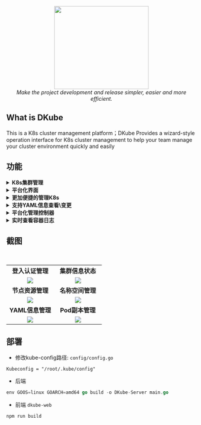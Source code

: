<div style="text-align: center"></div>
  <p align="center">
  <img src="https://user-images.githubusercontent.com/42825450/193592031-49863a65-3f0e-4f94-bf98-82dac27b9d58.jpg" width="250px" height="220px">
      <br>
      <i>Make the project development and release simpler, easier and more efficient.</i>
  </p>
</div>


## What is DKube
This is a K8s cluster management platform；DKube Provides a wizard-style operation interface for K8s cluster management to help your team manage your cluster environment quickly and easily

## 功能

<details>
  <summary><b> K8s集群管理</b></summary>
</details>

<details>
  <summary><b> 平台化界面</b></summary>
</details>

<details>
  <summary><b> 更加便捷的管理K8s</b></summary>
</details>

<details>
  <summary><b> 支持YAML信息查看\变更</b></summary>
</details>

<details>
  <summary><b> 平台化管理控制器</b></summary>
</details>

<details>
  <summary><b> 实时查看容器日志</b></summary>
</details>

## 截图
<br/>
<table>
    <tr>
      <td width="50%" align="center"><b>登入认证管理</b></td>
      <td width="50%" align="center"><b>集群信息状态</b></td>
    </tr>
    <tr>
        <td width="50%" align="center"><img src="https://user-images.githubusercontent.com/42825450/193593148-4d258b30-b972-4583-b359-32978a8a8637.jpg?raw=true"></td>
        <td width="50%" align="center"><img src="https://user-images.githubusercontent.com/42825450/193593170-3373dabd-8d5d-4a01-a59f-49851f11f433.jpg?raw=true"></td>
    </tr>
    <tr>
      <td width="50%" align="center"><b>节点资源管理</b></td>
      <td width="50%" align="center"><b>名称空间管理</b></td>
    </tr>
        <td width="50%" align="center"><img src="https://user-images.githubusercontent.com/42825450/193593569-daebc649-f6c4-45a2-88f6-2aa4860c3dea.jpg?raw=true"></td>
        <td width="50%" align="center"><img src="https://user-images.githubusercontent.com/42825450/193593579-e0539ab0-6b22-4060-b254-c6495fb87cbd.jpg?raw=true"></td>
    <tr>
    </tr>
    <tr>
      <td width="50%" align="center"><b>YAML信息管理</b></td>
      <td width="50%" align="center"><b>Pod副本管理</b></td>
    </tr>
        <td width="50%" align="center"><img src="https://user-images.githubusercontent.com/42825450/193593867-4a98bd0f-a910-4b90-92e3-6a3164d0c241.jpg?raw=true"></td>
        <td width="50%" align="center"><img src="https://user-images.githubusercontent.com/42825450/193593871-ee004cb8-42cb-427a-a0cc-fa1e15e7d466.jpg?raw=true"></td>
    <tr>
    </tr>
</table>


## 部署
- 修改kube-config路径: `config/config.go`

```shell
Kubeconfig = "/root/.kube/config"
```

- 后端
```go
env GOOS=linux GOARCH=amd64 go build -o DKube-Server main.go
```

- 前端 `dkube-web`
```shell
npm run build
```
